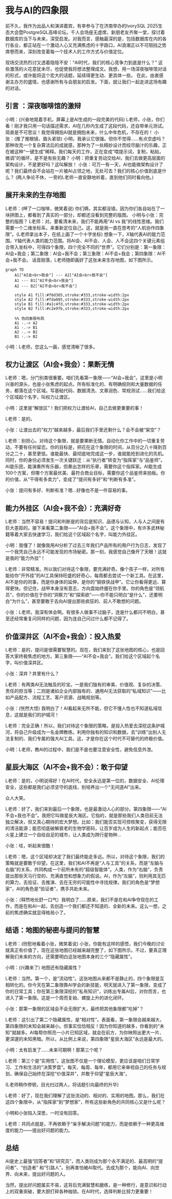 # 我与AI的四象限
前不久，我作为出品人和演讲嘉宾，有幸参与了在济南举办的IvorySQL 2025生态大会暨PostgreSQL高峰论坛。千人会场座无虚席，新朋老友齐聚一堂，探讨着数据库的当下与未来，深受启发。对我而言，感触最深的是，包括数据库在内的各行各业，都正站在一个激动人心又充满焦虑的十字路口，AI浪潮正以不可阻挡之势席卷而来，深刻改变着每一个技术人的工作方式与价值定位。

现场交流热烈讨又透着隐隐不安：“AI时代，我们的核心竞争力到底是什么？”
这些激荡的火花意犹未尽，也促使我将想法整理成文。我想，用一场深夜咖啡馆对话的形式，或许能将这个宏大的话题，延续得更生动、更具体一些。
在此，由衷感谢主办方的盛情，也感谢所有与会朋友的启发。下面，就让我们一起走进这场有趣的对话。

## 引言 ：深夜咖啡馆的激辩
小明：(兴奋地晃着手机，屏幕上是AI生成的一段完美的代码) L老师，小张，你们看！刚才我只用一句话描述需求，AI在几秒内生成了这段代码，还自带单元测试。简直是不可思议！我觉得拥抱AI就是拥抱未来，什么中年危机，不存在的！
小张：(推了推眼镜，眉头紧锁) 小明，我承认它很强。但你不觉得……有点空虚吗？那种攻克一个复杂算法后的成就感，那种为了一处精妙设计而绞尽脑汁的乐趣，正在被这种“一键生成”稀释。我们每天的工作，正在变成“喂提示词，复制，粘贴，微调”的循环，是不是有些无趣？
小明：把重复劳动交给AI，我们去做更高层面的架构设计，不是更好吗？这叫解放！
小张：可万一有一天，AI也能做架构设计了呢？我们最终会不会站在一片被AI占领之地，无处可去？我们的核心价值到底是什么？
(两人争论不休，一旁的L老师一直安静地听着，直到他们同时看向他。)

## 展开未来的生存地图
L老师：(呷了一口咖啡，微笑着说) 你们俩，其实都没错。因为你们各自站在了一块拼图上，都看到了真实的一部分，却都还没看到完整的版图。
小明与小张：完整的版图？
L老师：对。要看清未来，我们不能再用“AI vs 我”的线性思维。我们需要一个二维坐标系，来重新定位自己。这，就是我一直在思考的“人机协作四象限”。(L老师拿出本子，在纸上画了一个十字坐标) 想象一下，X轴代表AI的能力范围，Y轴代表人类的能力范围。将AI会、AI不会、人会、人不会这四个关键元素组合带入坐标中，可得四个象限，四个完全不同的“世界”。它们分别是：第一象限：AI会+我会；第二象限：AI会+我不会；第三象限：AI不会+我会；第四象限：AI不会+我不会。
话音刚落，L老师随即画好了这张未来生存地图，如下图所示。

```mermaid
graph TD
    A1["AI会<br>我会"] --- A2["AI会<br>我不会"]
    A1 --- B1["AI不会<br>我会"]
    A2 --- B2["AI不会<br>我不会"]

    style A1 fill:#f6d365,stroke:#333,stroke-width:2px
    style A2 fill:#fda085,stroke:#333,stroke-width:2px
    style B1 fill:#a1c4fd,stroke:#333,stroke-width:2px
    style B2 fill:#c2e9fb,stroke:#333,stroke-width:2px

    %% 伪四象限布局
    A1 -.-> A2
    A1 -.-> B1
    A2 -.-> B2
    B1 -.-> B2
```
小明：L老师，您这么一画，感觉清晰了很多。

## 权力让渡区（AI会+我会）：果断无情
L老师：嗯，分门别类很重要。咱们先看第一象限——“AI会+我会”。这里是小明兴奋的源头，也是小张焦虑的起点。所有标准化的、有明确规则和大量数据的任务，都落在这个区域。写基础代码、数据清洗、文章润色、常规测试……我们给这个区域起个名字，叫权力让渡区。

小明：这里是“解放区”！我们把权力让渡给AI，自己去做更重要的事！

L老师：是的。

小张：让渡出去的“权力”越来越多，最后我们手里还剩什么？会不会被“架空”？

L老师：别担心。对待这个象限，就是要果断无情。自动化你工作中的一切重复劳动，不要有任何留恋。你的目标是，把花在这个象限的时间，从百分之八十降到百分之二十，甚至更低。谁能最快、最彻底地完成这一步，谁就能抢到进化的先机。同时，你的身份必须发生一次关键跃迁：从“执行者”转变为“指挥家”与“品鉴师”。AI是乐团，能演奏所有乐器，但奏出怎样的乐章，需要你这个指挥家。AI能生成100个方案，但哪个方案最优美、最符合商业目标，需要你这个品鉴师来拍板。你的价值，从“干得有多卖力”，变成了“提问有多好”和“判断有多准”。

小张：提问有多好、判断有准？嗯...好像也不是一件容易的事。

## 能力外挂区（AI会+我不会）：充满好奇

L老师：当然不容易！提问和判断是的背后是知识、品德与认知，人与人之间是有巨大差距的。接下来看第二象限——“AI会+我不会”。这个象限中，有许多武林秘籍等着大家去快速学习，我们给这个区域起个名字，叫能力外挂区。

小明：我懂了！就像我用AI分析了过去三年我们产品所有的用户行为日志，发现了一个我凭自己永远不可能发现的市场秘密。那一刻，我感觉自己像开了天眼！这就是我的“能力外挂”！

L老师：非常精准。所以我们对待这个象限，要充满好奇。像个孩子一样，对所有能给你“开外挂”的AI工具保持旺盛的好奇心，每周都去尝试一个新工具。在这里，AI不是你的同事，而是你身体的延伸，是你的“钢铁侠战甲”。它让你看得更远、算得更快。但记住，战甲本身没有意志，方向盘始终握在你手里。你的角色是“领航员”，你的价值在于你的“洞察力”和“探索欲”——你不能只明白“是什么”，还要明白“为什么”，甚至要敢于去向AI提出那些疯狂的、前人不敢想的问题。

小张：L老师，我深有体会啊。有很多人做事不过脑子，连是什么都问不明白，甚至还经常重复问同样的问题，因为连自己问过什么都不记得了。

## 价值深井区（AI不会+我会）：投入热爱
L老师：是的，提问是很需要智慧的。现在，我们来到了这张地图的核心，也是回答大家终极焦虑的地方。第三象限——“AI不会+我会”。我们给这个区域起个名字，叫价值深井区。

小张：深井？井里有什么？

L老师：有两类AI无法触及的珍宝。一是我们独有的审美、价值观、复杂的决策、责任的担当等；二则是诸如企业内部独有的、通用AI无法获取的“私域知识”——比如产品配方、流程工艺、客户资源、战略规划等。

小张：(恍然大悟) 我明白了！AI看起来无所不能，但它不懂人性也不知道私域信息，这就是我们的护城河！

L老师：完全正确！所以，我们对待这个象限的策略，是投入热爱去深挖这条护城河，将自己升级成为一名金牌教练。利用你独有的知识和数据，去“训练”出别人无法复制的、我们专属的强大AI工具。这，才是你在这个时代不可替代的终极价值。

小明：L老师，教AI的过程中，我们是不是也要注意安全性，避免信息外泄。

## 星辰大海区（AI不会+我不会）：敢于仰望
L老师：是的，小明说得好！在AI时代，安全永远是第一位的，数据安全、AI伦理安全，这些都是我们必须坚守的底线，别培养出一个“无间道AI”出来。

众人大笑。

L老师：好了，我们来到最后一个象限，也是最激动人心的部分。第四象限——“AI不会+我也不会”。我把它叫做星辰大海区。它指的，就是那些我们人类目前无法独立解决，但又真心期待的宏大梦想。比如：我们能否实现可控核聚变，获得无限的清洁能源；能否彻底破解衰老的生物学密码，让百岁成为人生的新起点；能否在火星上建立一个自给自足的城市，让人类成为跨行星物种...

小张：哇，听起来很酷！

L老师：嗯，这个区域却决定了我们最终能走多远。所以，对待这个象限，我们的策略就是要敢于仰望。在这里，我们和AI不再是“人与工具”的关系，而是“左脑与右脑”的关系，共同构成一个前所未有的“超级智能体”。人类，作为“右脑”，负责提出那些天马行空的、充满直觉和想象力的假说。AI，作为“左脑”，则利用其无匹的算力，去验证、去推演、去在无穷的可能性中寻找规律。我们的角色是“梦想家”，AI的角色是“验证者”，携手共赴未来。

小张：（释然地长舒一口气）我明白了……原来，我们不是在和AI争夺现在的工作，而是在和AI一起，去创造一个我们都还不知道的、全新的未来。这么一想，之前的焦虑确实就显得格局小了。

## 结语：地图的秘密与提问的智慧
L老师：(欣慰地看着小张，微笑着说) 小张，你能有这样的感悟，我们今晚的讨论就真正有价值了，现在这张地图已经越来越完整了，如下图所示。不过，要真正理解我们未来的方向，还需要明白这张地图本身的三个“隐藏属性”。

小明：(兴趣来了) 地图还有隐藏属性？

L老师：当然。第一个，是“流动性”。这张地图从来都不是静止的，四个象限是互相转化的。你今天在第二象限靠AI学会的新技能，明天就进入了第一象限，变成了你的日常工具；你在第三象限深挖的“私有知识”，训练出专属AI后，对你而言，也进入了第一象限。这是一个周而复始、螺旋上升的进化闭环。

小张：那第一象限的区域会不会无限扩大，最终把其他象限都“吃掉”？

L老师：这引出了第二个隐藏属性，是“相对性”。表面看，第一象限会越来越大，第四象限的未知会越来越小。但事实恰恰相反！因为你知道的越多，你看到的“未知”就越多。AI每帮你照亮一小片已知区域，就会在前方，为你映照出更大一片、更深邃的未知黑暗。所以，从比例上来说，第四象限“星辰大海区”永远是最大的。

小明：太有启发了……未来可期啊！那第三个呢？

L老师：第三个是“实用性”。这张图不仅是一个理论模型，更应该是咱们日常学习、工作和生活的“决策罗盘”。每天、每周、每年，都用它来审视自己的任务与规划，确保自己始终在深挖“价值深井”，并敢于仰望“星辰大海”。

(L老师稍作停顿，目光扫过两人，将话题引向最终的升华)

L老师：好了，现在我们理解了这张流动的、相对的、实用的地图。那么，我们在这四个象限中，从“指挥家”到“梦想家”，所有这些新角色的共同核心又是什么呢？

小明和小张陷入深思，一时没有回答。

L老师：共同点就是，不再依赖于“亲手解决问题”的能力，而是依赖于一种更高维度的能力——提出好问题的能力。


## 总结
AI是史上最强“回答者”和“研究员”，而人类则成为那个永不满足的、最高明的“提问者”、“创造者” 和“引路人”。别再害怕被AI取代。去成为那个，能向AI、向世界、向未来，提出好问题的人。

当然，提出好问题属实不易，这背后充满智慧和磨练，是一种修行，是意识和行动上的双重突破，要大胆打碎各种枷锁。在AI时代，选择判断比努力更重要！

